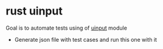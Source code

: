 # rust uinput

Goal is to automate tests using of [uinput](https://kernel.org/doc/html/v4.19/input/uinput.html) module

* Generate json file with test cases and run this one with it
